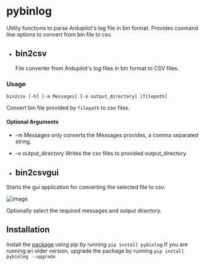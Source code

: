 # pybinlog
Utility functions to parse Ardupilot's log file in bin format. 
Provides coomand line options to convert from bin file to csv. 
- ## bin2csv
  File converter from Ardupilot's log files in bin format to CSV files. 
 ### Usage
  `bin2csv [-h] [-m Messages] [-o output_directory] [filepath]`
  
  Convert bin file provided by `filepath` to csv files.
  #### Optional Arguments
  - -m Messages only converts the Messages provides, a comma separated string. 
  
  - -o output_directory Writes the csv files to provided output_directory. 
 - ## bin2csvgui
 Starts the gui application for converting the selected file to csv.
 
 ![image](https://user-images.githubusercontent.com/109569555/221422355-492ec4ff-5cd1-4053-aa5e-9a4eada940c3.png)

 Optionally select the required messages and output directory.
## Installation
 Install the [package](https://pypi.org/project/pybinlog/) using pip by running `pip install pybinlog`
 If you are running an older version, upgrade the package by running `pip install pybinlog --upgrade`
